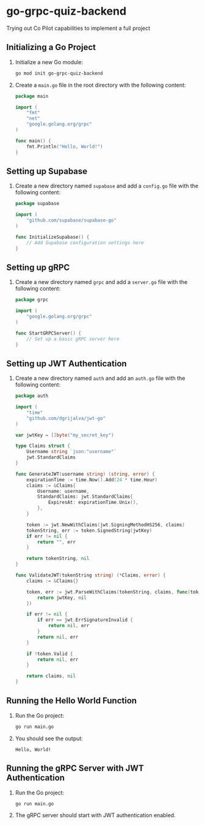 # go-grpc-quiz-backend

Trying out Co Pilot capabilities to implement a full project

## Initializing a Go Project

1. Initialize a new Go module:
   ```sh
   go mod init go-grpc-quiz-backend
   ```

2. Create a `main.go` file in the root directory with the following content:
   ```go
   package main

   import (
       "fmt"
       "net"
       "google.golang.org/grpc"
   )

   func main() {
       fmt.Println("Hello, World!")
   }
   ```

## Setting up Supabase

1. Create a new directory named `supabase` and add a `config.go` file with the following content:
   ```go
   package supabase

   import (
       "github.com/supabase/supabase-go"
   )

   func InitializeSupabase() {
       // Add Supabase configuration settings here
   }
   ```

## Setting up gRPC

1. Create a new directory named `grpc` and add a `server.go` file with the following content:
   ```go
   package grpc

   import (
       "google.golang.org/grpc"
   )

   func StartGRPCServer() {
       // Set up a basic gRPC server here
   }
   ```

## Setting up JWT Authentication

1. Create a new directory named `auth` and add an `auth.go` file with the following content:
   ```go
   package auth

   import (
       "time"
       "github.com/dgrijalva/jwt-go"
   )

   var jwtKey = []byte("my_secret_key")

   type Claims struct {
       Username string `json:"username"`
       jwt.StandardClaims
   }

   func GenerateJWT(username string) (string, error) {
       expirationTime := time.Now().Add(24 * time.Hour)
       claims := &Claims{
           Username: username,
           StandardClaims: jwt.StandardClaims{
               ExpiresAt: expirationTime.Unix(),
           },
       }

       token := jwt.NewWithClaims(jwt.SigningMethodHS256, claims)
       tokenString, err := token.SignedString(jwtKey)
       if err != nil {
           return "", err
       }

       return tokenString, nil
   }

   func ValidateJWT(tokenString string) (*Claims, error) {
       claims := &Claims{}

       token, err := jwt.ParseWithClaims(tokenString, claims, func(token *jwt.Token) (interface{}, error) {
           return jwtKey, nil
       })

       if err != nil {
           if err == jwt.ErrSignatureInvalid {
               return nil, err
           }
           return nil, err
       }

       if !token.Valid {
           return nil, err
       }

       return claims, nil
   }
   ```

## Running the Hello World Function

1. Run the Go project:
   ```sh
   go run main.go
   ```

2. You should see the output:
   ```
   Hello, World!
   ```

## Running the gRPC Server with JWT Authentication

1. Run the Go project:
   ```sh
   go run main.go
   ```

2. The gRPC server should start with JWT authentication enabled.
